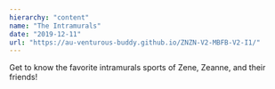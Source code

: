 ```yaml
---
hierarchy: "content"
name: "The Intramurals"
date: "2019-12-11"
url: "https://au-venturous-buddy.github.io/ZNZN-V2-MBFB-V2-I1/"
---
```


Get to know the favorite intramurals sports of Zene, Zeanne, and their friends!